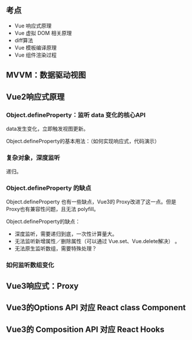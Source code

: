 ## 考点

- Vue 响应式原理
- Vue 虚拟 DOM 相关原理
- diff算法
- Vue 模板编译原理
- Vue 组件渲染过程

## MVVM：数据驱动视图



## Vue2响应式原理

### Object.defineProperty：监听 data 变化的核心API

data发生变化，立即触发视图更新。

Object.defineProperty的基本用法：（如何实现响应式，代码演示）


### 复杂对象，深度监听

递归。

### Object.defineProperty 的缺点

Object.defineProperty 也有一些缺点，Vue3的 Proxy改进了这一点。但是 Proxy也有兼容性问题，且无法 polyfill。

Object.defineProperty的缺点：

- 深度监听，需要递归到底，一次性计算量大。
- 无法监听新增属性／删除属性（可以通过 Vue.set、Vue.delete解决） 。
- 无法原生监听数组，需要特殊处理？

### 如何监听数组变化



## Vue3响应式：Proxy





## Vue3的Options API 对应 React class Component



## Vue3的 Composition API 对应 React Hooks
